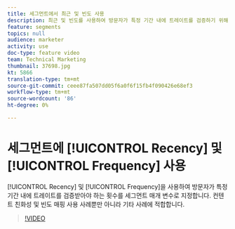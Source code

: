 ```yaml
---
title: 세그먼트에서 최근 및 빈도 사용
description: 최근 및 빈도를 사용하여 방문자가 특정 기간 내에 트레이트를 검증하기 위해 몇 번 입력해야 하는지 세그먼트 매개 변수를 제공합니다. 컨텐트 친화성 및 빈도 매핑 사용 사례뿐만 아니라 기타 사례에 적합합니다.
feature: segments
topics: null
audience: marketer
activity: use
doc-type: feature video
team: Technical Marketing
thumbnail: 37698.jpg
kt: 5866
translation-type: tm+mt
source-git-commit: ceee87fa507dd05f6a0f6f15fb4f090426e68ef3
workflow-type: tm+mt
source-wordcount: '86'
ht-degree: 0%

---
```



# 세그먼트에 [!UICONTROL Recency] 및 [!UICONTROL Frequency] 사용

[!UICONTROL Recency] 및 [!UICONTROL Frequency]을 사용하여 방문자가 특정 기간 내에 트레이트를 검증받아야 하는 횟수를 세그먼트 매개 변수로 지정합니다. 컨텐트 친화성 및 빈도 매핑 사용 사례뿐만 아니라 기타 사례에 적합합니다.

>[!VIDEO](https://video.tv.adobe.com/v/37698/?quality=12&learn=on)
